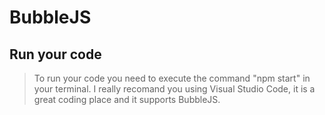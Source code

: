 # BubbleJS
## Run your code
> To run your code you need to execute the command "npm start" in your terminal.
> I really recomand you using Visual Studio Code, it is a great coding place and it supports BubbleJS.
